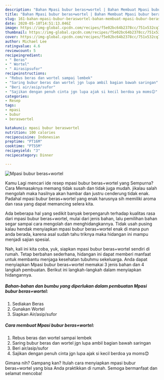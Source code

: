 ```yaml
---
description: "Bahan Mpasi bubur beras+wortel | Bahan Membuat Mpasi bubur beras+wortel Yang Sedap"
title: "Bahan Mpasi bubur beras+wortel | Bahan Membuat Mpasi bubur beras+wortel Yang Sedap"
slug: 161-bahan-mpasi-bubur-beraswortel-bahan-membuat-mpasi-bubur-beraswortel-yang-sedap
date: 2020-05-10T14:51:13.046Z
image: https://img-global.cpcdn.com/recipes/f5e02bc64b2378cc/751x532cq70/mpasi-bubur-beraswortel-foto-resep-utama.jpg
thumbnail: https://img-global.cpcdn.com/recipes/f5e02bc64b2378cc/751x532cq70/mpasi-bubur-beraswortel-foto-resep-utama.jpg
cover: https://img-global.cpcdn.com/recipes/f5e02bc64b2378cc/751x532cq70/mpasi-bubur-beraswortel-foto-resep-utama.jpg
author: Michael Lee
ratingvalue: 4.6
reviewcount: 5
recipeingredient:
- " Beras"
- " Wortel"
- " Airasipsufor"
recipeinstructions:
- "Rebus beras dan wortel sampai lembek"
- "Saring bubur beras dan wortel jgn lupa ambil bagian bawah saringan"
- "Beri air/asip/sufor"
- "Sajikan dengan penuh cinta jgn lupa ajak si kecil berdoa ya moms😊"
categories:
- Resep
tags:
- mpasi
- bubur
- beraswortel

katakunci: mpasi bubur beraswortel 
nutrition: 100 calories
recipecuisine: Indonesian
preptime: "PT16M"
cooktime: "PT55M"
recipeyield: "3"
recipecategory: Dinner

---
```



![Mpasi bubur beras+wortel](https://img-global.cpcdn.com/recipes/f5e02bc64b2378cc/751x532cq70/mpasi-bubur-beraswortel-foto-resep-utama.jpg)

Kamu Lagi mencari ide resep mpasi bubur beras+wortel yang Sempurna? Cara Memasaknya memang tidak susah dan tidak juga mudah. jikalau salah mengolah maka hasilnya akan hambar dan justru cenderung tidak enak. Padahal mpasi bubur beras+wortel yang enak harusnya sih memiliki aroma dan rasa yang dapat memancing selera kita.



Ada beberapa hal yang sedikit banyak berpengaruh terhadap kualitas rasa dari mpasi bubur beras+wortel, mulai dari jenis bahan, lalu pemilihan bahan segar sampai cara mengolah dan menghidangkannya. Tidak usah pusing kalau hendak menyiapkan mpasi bubur beras+wortel enak di mana pun anda berada, karena asal sudah tahu triknya maka hidangan ini mampu menjadi sajian spesial.


Nah, kali ini kita coba, yuk, siapkan mpasi bubur beras+wortel sendiri di rumah. Tetap berbahan sederhana, hidangan ini dapat memberi manfaat untuk membantu menjaga kesehatan tubuhmu sekeluarga. Anda dapat menyiapkan Mpasi bubur beras+wortel memakai 3 jenis bahan dan 4 langkah pembuatan. Berikut ini langkah-langkah dalam menyiapkan hidangannya.

<!--inarticleads1-->

##### Bahan-bahan dan bumbu yang diperlukan dalam pembuatan Mpasi bubur beras+wortel:

1. Sediakan  Beras
1. Gunakan  Wortel
1. Siapkan  Air/asip/sufor




<!--inarticleads2-->

##### Cara membuat Mpasi bubur beras+wortel:

1. Rebus beras dan wortel sampai lembek
1. Saring bubur beras dan wortel jgn lupa ambil bagian bawah saringan
1. Beri air/asip/sufor
1. Sajikan dengan penuh cinta jgn lupa ajak si kecil berdoa ya moms😊




Gimana nih? Gampang kan? Itulah cara menyiapkan mpasi bubur beras+wortel yang bisa Anda praktikkan di rumah. Semoga bermanfaat dan selamat mencoba!
